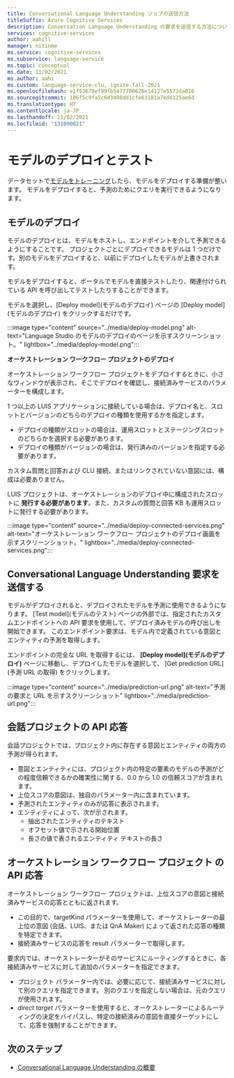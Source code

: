 ```yaml
---
title: Conversational Language Understanding ジョブの送信方法
titleSuffix: Azure Cognitive Services
description: Conversation Language Understanding の要求を送信する方法について説明します。
services: cognitive-services
author: aahill
manager: nitinme
ms.service: cognitive-services
ms.subservice: language-service
ms.topic: conceptual
ms.date: 11/02/2021
ms.author: aahi
ms.custom: language-service-clu, ignite-fall-2021
ms.openlocfilehash: e1f53678ef99fb5477700628e14127e5572da816
ms.sourcegitcommit: 106f5c9fa5c6d3498dd1cfe63181a7ed4125ae6d
ms.translationtype: HT
ms.contentlocale: ja-JP
ms.lasthandoff: 11/02/2021
ms.locfileid: "131090021"
---
```

# <a name="deploy-and-test-model"></a>モデルのデプロイとテスト

データセットで[モデルをトレーニング](./train-model.md)したら、モデルをデプロイする準備が整います。 モデルをデプロイすると、予測のためにクエリを実行できるようになります。 

## <a name="deploy-model"></a>モデルのデプロイ

モデルのデプロイとは、モデルをホストし、エンドポイントを介して予測できるようにすることです。 プロジェクトごとにデプロイできるモデルは 1 つだけです。別のモデルをデプロイすると、以前にデプロイしたモデルが上書きされます。

モデルをデプロイすると、ポータルでモデルを直接テストしたり、関連付けられている API を呼び出してテストしたりすることができます。

モデルを選択し、[Deploy model]\(モデルのデプロイ\) ページの [Deploy model]\(モデルのデプロイ\) をクリックするだけです。 

:::image type="content" source="../media/deploy-model.png" alt-text="Language Studio のモデルのデプロイのページを示すスクリーンショット。" lightbox="../media/deploy-model.png":::

**オーケストレーション ワークフロー プロジェクトのデプロイ**

オーケストレーション ワークフロー プロジェクトをデプロイするときに、小さなウィンドウが表示され、そこでデプロイを確認し、接続済みサービスのパラメーターを構成します。

1 つ以上の LUIS アプリケーションに接続している場合は、デプロイ名と、スロットとバージョンのどちらのデプロイの種類を使用するかを指定します。        
* デプロイの種類がスロットの場合は、運用スロットとステージングスロットのどちらかを選択する必要があります。
* デプロイの種類がバージョンの場合は、発行済みのバージョンを指定する必要があります。

カスタム質問と回答および CLU 接続、またはリンクされていない意図には、構成は必要ありません。

LUIS プロジェクトは、オーケストレーションのデプロイ中に構成されたスロットに **発行する必要があります**。また、カスタムの質問と回答 KB も運用スロットに発行する必要があります。

:::image type="content" source="../media/deploy-connected-services.png" alt-text="オーケストレーション ワークフロー プロジェクトのデプロイ画面を示すスクリーンショット。" lightbox="../media/deploy-connected-services.png":::

## <a name="send-a-conversational-language-understanding-request"></a>Conversational Language Understanding 要求を送信する

モデルがデプロイされると、デプロイされたモデルを予測に使用できるようになります。 [Test model]\(モデルのテスト\) ページの外部では、指定されたカスタムエンドポイントへの API 要求を使用して、デプロイ済みモデルの呼び出しを開始できます。 このエンドポイント要求は、モデル内で定義されている意図とエンティティの予測を取得します。

エンドポイントの完全な URL を取得するには、 **[Deploy model]\(モデルのデプロイ\)** ページに移動し、デプロイしたモデルを選択して、 [Get prediction URL]\(予測 URL の取得\) をクリックします。

:::image type="content" source="../media/prediction-url.png" alt-text="予測の要求と URL を示すスクリーンショット" lightbox="../media/prediction-url.png":::

## <a name="api-response-for-a-conversations-project"></a>会話プロジェクトの API 応答

会話プロジェクトでは、プロジェクト内に存在する意図とエンティティの両方の予測が得られます。 
- 意図とエンティティには、プロジェクト内の特定の要素のモデルの予測がどの程度信頼できるかの確実性に関する、0.0 から 1.0 の信頼スコアが含まれます。 
- 上位スコアの意図は、独自のパラメーター内に含まれています。
- 予測されたエンティティのみが応答に表示されます。
- エンティティによって、次が示されます。
    - 抽出されたエンティティのテキスト
    - オフセット値で示される開始位置
    - 長さの値で表されるエンティティ テキストの長さ

## <a name="api-response-for-an-orchestration-workflow-project"></a>オーケストレーション ワークフロー プロジェクト の API 応答

オーケストレーション ワークフロー プロジェクトは、上位スコアの意図と接続済みサービスの応答とともに返されます。
- この目的で、targetKind パラメーターを使用して、オーケストレーターの最上位の意図 (会話、LUIS、または QnA Maker) によって返された応答の種類を特定できます。
- 接続済みサービスの応答を result パラメーターで取得します。 

要求内では、オーケストレーターがそのサービスにルーティングするときに、各接続済みサービスに対して追加のパラメーターを指定できます。
- プロジェクト パラメーター内では、必要に応じて、接続済みサービスに対して別のクエリを指定できます。 別のクエリを指定しない場合は、元のクエリが使用されます。
- *direct target* パラメーターを使用すると、オーケストレーターによるルーティングの決定をバイパスし、特定の接続済みの意図を直接ターゲットにして、応答を強制することができます。

## <a name="next-steps"></a>次のステップ

* [Conversational Language Understanding の概要](../overview.md)
